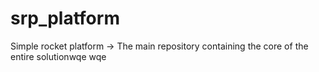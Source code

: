 # srp_platform
Simple rocket platform -> The main repository containing the core of the entire solutionwqe
wqe
